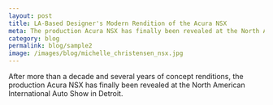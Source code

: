 ```yaml
---
layout: post
title: LA-Based Designer's Modern Rendition of the Acura NSX
meta: The production Acura NSX has finally been revealed at the North American International Auto Show.
category: blog
permalink: blog/sample2
image: /images/blog/michelle_christensen_nsx.jpg
---
```


After more than a decade and several years of concept renditions, the production Acura NSX has finally been revealed at the North American International Auto Show in Detroit.